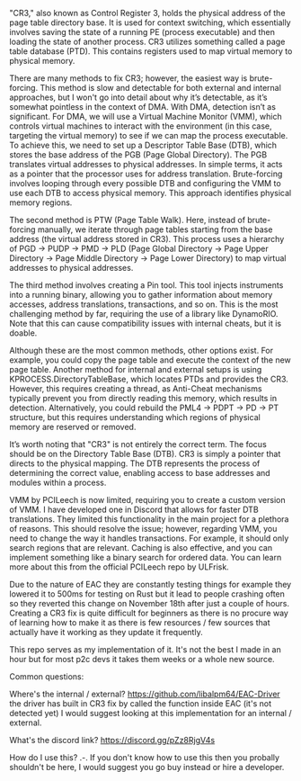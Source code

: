 "CR3," also known as Control Register 3, holds the physical address of the page table directory base. It is used for context switching, which essentially involves saving the state of a running PE (process executable) and then loading the state of another process. CR3 utilizes something called a page table database (PTD). This contains registers used to map virtual memory to physical memory.

There are many methods to fix CR3; however, the easiest way is brute-forcing. This method is slow and detectable for both external and internal approaches, but I won't go into detail about why it’s detectable, as it’s somewhat pointless in the context of DMA. With DMA, detection isn’t as significant. For DMA, we will use a Virtual Machine Monitor (VMM), which controls virtual machines to interact with the environment (in this case, targeting the virtual memory) to see if we can map the process executable. To achieve this, we need to set up a Descriptor Table Base (DTB), which stores the base address of the PGB (Page Global Directory). The PGB translates virtual addresses to physical addresses. In simple terms, it acts as a pointer that the processor uses for address translation. Brute-forcing involves looping through every possible DTB and configuring the VMM to use each DTB to access physical memory. This approach identifies physical memory regions.

The second method is PTW (Page Table Walk). Here, instead of brute-forcing manually, we iterate through page tables starting from the base address (the virtual address stored in CR3). This process uses a hierarchy of PGD -> PUDP -> PMD -> PLD (Page Global Directory -> Page Upper Directory -> Page Middle Directory -> Page Lower Directory) to map virtual addresses to physical addresses.

The third method involves creating a Pin tool. This tool injects instruments into a running binary, allowing you to gather information about memory accesses, address translations, transactions, and so on. This is the most challenging method by far, requiring the use of a library like DynamoRIO. Note that this can cause compatibility issues with internal cheats, but it is doable.

Although these are the most common methods, other options exist. For example, you could copy the page table and execute the context of the new page table. Another method for internal and external setups is using KPROCESS.DirectoryTableBase, which locates PTDs and provides the CR3. However, this requires creating a thread, as Anti-Cheat mechanisms typically prevent you from directly reading this memory, which results in detection. Alternatively, you could rebuild the PML4 -> PDPT -> PD -> PT structure, but this requires understanding which regions of physical memory are reserved or removed.

It’s worth noting that "CR3" is not entirely the correct term. The focus should be on the Directory Table Base (DTB). CR3 is simply a pointer that directs to the physical mapping. The DTB represents the process of determining the correct value, enabling access to base addresses and modules within a process.

VMM by PCILeech is now limited, requiring you to create a custom version of VMM. I have developed one in Discord that allows for faster DTB translations. They limited this functionality in the main project for a plethora of reasons. This should resolve the issue; however, regarding VMM, you need to change the way it handles transactions. For example, it should only search regions that are relevant. Caching is also effective, and you can implement something like a binary search for ordered data. You can learn more about this from the official PCILeech repo by ULFrisk.

Due to the nature of EAC they are constantly testing things for example they lowered it to 500ms for testing on Rust but it lead to people crashing often so they reverted this change on November 18th after just a couple of hours. Creating a CR3 fix is quite difficult for beginners as there is no procure way of learning how to make it as there is few resources / few sources that actually have it working as they update it frequently.

This repo serves as my implementation of it. It's not the best I made in an hour but for most p2c devs it takes them weeks or a whole new source.

Common questions:

Where's the internal / external?
https://github.com/libalpm64/EAC-Driver the driver has built in CR3 fix by called the function inside EAC (it's not detected yet) I would suggest looking at this implementation for an internal / external.

What's the discord link? 
https://discord.gg/pZz8RjgV4s

How do I use this?
.-. If you don't know how to use this then you probally shouldn't be here, I would suggest you go buy instead or hire a developer.
